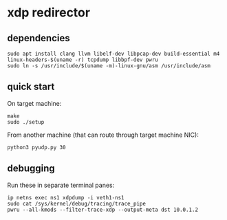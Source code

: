 # xdp redirector

## dependencies
```
sudo apt install clang llvm libelf-dev libpcap-dev build-essential m4 linux-headers-$(uname -r) tcpdump libbpf-dev pwru
sudo ln -s /usr/include/$(uname -m)-linux-gnu/asm /usr/include/asm
```

## quick start

On target machine:
```
make
sudo ./setup
```

From another machine (that can route through target machine NIC):
```
python3 pyudp.py 30
```

## debugging

Run these in separate terminal panes:
```
ip netns exec ns1 xdpdump -i veth1-ns1
sudo cat /sys/kernel/debug/tracing/trace_pipe
pwru --all-kmods --filter-trace-xdp --output-meta dst 10.0.1.2
```
